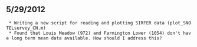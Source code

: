 5/29/2012
---------

` * Writing a new script for reading and plotting SIRFER data (plot_SNOTELsurvey_CN.m)`\
` * Found that Louis Meadow (972) and Farmington Lower (1054) don't have long term mean data available. How should I address this?`
